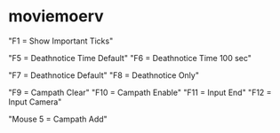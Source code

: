 # moviemoerv

"F1 = Show Important Ticks"

"F5 = Deathnotice Time Default"
"F6 = Deathnotice Time 100 sec"

"F7 = Deathnotice Default"
"F8 = Deathnotice Only"

"F9 = Campath Clear"
"F10 = Campath Enable"
"F11 = Input End"
"F12 = Input Camera"

"Mouse 5 = Campath Add"
